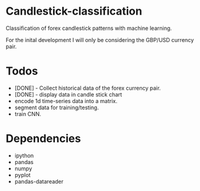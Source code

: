 # Candlestick-classification
Classification of forex candlestick patterns with machine learning.

For the inital development I will only be considering the GBP/USD currency pair.

# Todos
* [DONE] - Collect historical data of the forex currency pair.
* [DONE] - display data in candle stick chart
* encode 1d time-series data into a matrix.
* segment data for training/testing.
* train CNN.


# Dependencies
* ipython
* pandas
* numpy
* pyplot
* pandas-datareader
